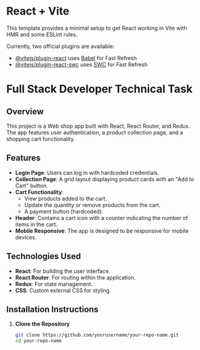 # React + Vite

This template provides a minimal setup to get React working in Vite with HMR and some ESLint rules.

Currently, two official plugins are available:

- [@vitejs/plugin-react](https://github.com/vitejs/vite-plugin-react/blob/main/packages/plugin-react/README.md) uses [Babel](https://babeljs.io/) for Fast Refresh
- [@vitejs/plugin-react-swc](https://github.com/vitejs/vite-plugin-react-swc) uses [SWC](https://swc.rs/) for Fast Refresh

# Full Stack Developer Technical Task

## Overview

This project is a Web shop app built with React, React Router, and Redux. The app features user authentication, a product collection page, and a shopping cart functionality.

## Features

- **Login Page**: Users can log in with hardcoded credentials.
- **Collection Page**: A grid layout displaying product cards with an "Add to Cart" button.
- **Cart Functionality**:
  - View products added to the cart.
  - Update the quantity or remove products from the cart.
  - A payment button (hardcoded).
- **Header**: Contains a cart icon with a counter indicating the number of items in the cart.
- **Mobile Responsive**: The app is designed to be responsive for mobile devices.

## Technologies Used

- **React**: For building the user interface.
- **React Router**: For routing within the application.
- **Redux**: For state management.
- **CSS**: Custom external CSS for styling.

## Installation Instructions

1. **Clone the Repository**
   ```bash
   git clone https://github.com/yourusername/your-repo-name.git
   cd your-repo-name
   ```
